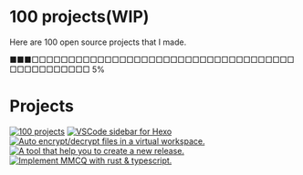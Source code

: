 # 100 projects(WIP)

Here are 100 open source projects that I made.

■■■□□□□□□□□□□□□□□□□□□□□□□□□□□□□□□□□□□□□□□□□□□□□□□□ 5%

# Projects

[![100 projects](https://github-readme-stats.vercel.app/api/pin/?username=0x-jerry&repo=100)](https://github.com/0x-jerry/100)
[![VSCode sidebar for Hexo](https://github-readme-stats.vercel.app/api/pin/?username=0x-jerry&repo=vscode-hexo-utils)](https://github.com/0x-jerry/vscode-hexo-utils)
[![Auto encrypt/decrypt files in a virtual workspace.](https://github-readme-stats.vercel.app/api/pin/?username=0x-jerry&repo=vscode-writing)](https://github.com/0x-jerry/vscode-writing)
[![A tool that help you to create a new release.](https://github-readme-stats.vercel.app/api/pin/?username=0x-jerry&repo=x-release)](https://github.com/0x-jerry/x-release)
[![Implement MMCQ with rust & typescript.](https://github-readme-stats.vercel.app/api/pin/?username=0x-jerry&repo=mmcq.js)](https://github.com/0x-jerry/mmcq.js)
